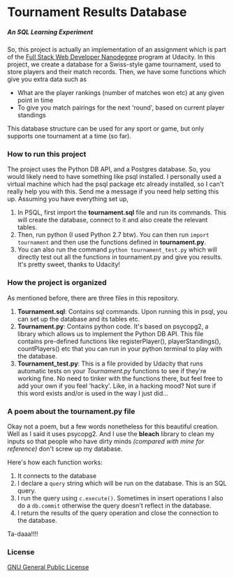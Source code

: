 # Tournament Results Database
##### An SQL Learning Experiment

So, this project is actually an implementation of an assignment which is part of the [Full Stack Web Developer Nanodegree](www.udacity.com/nanodegree) program at Udacity. In this project, we create a database for a Swiss-style game tournament, used to store players and their match records. Then, we have some functions which give you extra data such as
* What are the player rankings (number of matches won etc) at any given point in time
* To give you match pairings for the next 'round', based on current player standings

This database structure can be used for any sport or game, but only supports one tournament at a time (so far).

### How to run this project
The project uses the Python DB API, and a Postgres database. So, you would likely need to have something like psql installed. I personally used a virtual machine which had the psql package etc already installed, so I can't really help you with this. Send me a message if you need help setting this up.
Assuming you have everything set up,

1. In PSQL, first import the **tournament.sql** file and run its commands. This will create the database, connect to it and also create the relevant tables.
2. Then, run python (I used Python 2.7 btw). You can then run `import tournament` and then use the functions defined in **tournament.py**.
3. You can also run the command `python tournament_test.py` which will directly test out all the functions in tournament.py and give you results. It's pretty sweet, thanks to Udacity!

### How the project is organized
As mentioned before, there are three files in this repository.

1. **Tournament.sql**: Contains sql commands. Upon running this in psql, you can set up the database and its tables etc.
2. **Tournament.py**: Contains python code. It's based on psycopg2, a library which allows us to implement the Python DB API. This file contains pre-defined functions like registerPlayer(), playerStandings(), countPlayers() etc that you can run in your python terminal to play with the database.
3. **Tournament_test.py**: This is a file provided by Udacity that runs automatic tests on your *Tournament.py* functions to see if they're working fine. No need to tinker with the functions there, but feel free to add your own if you feel 'hacky'. Like, in a hacking mood? Not sure if this word exists and/or is used in the way I just did...

### A poem about the tournament.py file
Okay not a poem, but a few words nonetheless for this beautiful creation. Well as I said it uses psycopg2. And I use the **bleach** library to clean my inputs so that people who have dirty minds *(compared with mine for reference)* don't screw up my database.

Here's how each function works:

1. It connects to the database
2. I declare a `query` string which will be run on the database. This is an SQL query.
3. I run the query using `c.execute()`. Sometimes in insert operations I also do a `db.commit` otherwise the query doesn't reflect in the database.
4. I return the results of the query operation and close the connection to the database.

Ta-daaa!!!!

### License
[GNU General Public License](http://choosealicense.com/licenses/gpl-3.0/#)

